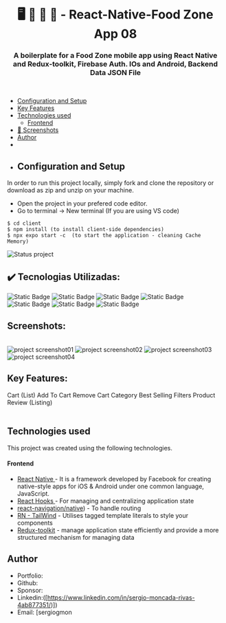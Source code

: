 <h1 align ="center" > 🖥️ 📸 📱 🤖 - React-Native-Food Zone App 08  </h1>
<h3  align ="center"> 
A boilerplate for a Food Zone mobile app using React Native and Redux-toolkit, Firebase Auth. IOs and Android, Backend Data JSON File </h3>
<br>

  * [Configuration and Setup](#configuration-and-setup)
  * [Key Features](#key-features)
  * [Technologies used](#technologies-used)
      - [Frontend](#frontend)
  * [📸 Screenshots](#screenshots)
  * [Author](#author)
  * <br>
  * ## Configuration and Setup

In order to run this project locally, simply fork and clone the repository or download as zip and unzip on your machine.

- Open the project in your prefered code editor.
- Go to terminal -> New terminal (If you are using VS code)

```
$ cd client 
$ npm install (to install client-side dependencies)
$ npx expo start -c  (to start the application - cleaning Cache Memory)

```
![Status project](https://img.shields.io/badge/STATUS-Finished-GREEN?style=for-the-badge)

## ✔️ Tecnologias Utilizadas:
![Static Badge](https://img.shields.io/badge/TypeScript-%236897B6?style=for-the-badge)
![Static Badge](https://img.shields.io/badge/react%20native-%2385C7F2?style=for-the-badge)
![Static Badge](https://img.shields.io/badge/Redux-toolkit-yellow?style=for-the-badge)
![Static Badge](https://img.shields.io/badge/Tailwind-%23D1D1D1?style=for-the-badge)
![Static Badge](https://img.shields.io/badge/expo-%23E89F28?style=for-the-badge)
![Static Badge](https://img.shields.io/badge/axios-%23D1D1D1?style=for-the-badge)
![Static Badge](https://img.shields.io/badge/Firebase-%23D1D1D1?style=for-the-badge)

##  Screenshots:
<br>
<img src="./IMAGES/SIGNINPAGE01.jpg" alt="project screenshot01" />
<img src="./IMAGES/HOMEPAGE02.jpg" alt="project screenshot02" />
<img src="./IMAGES/RESTAURANTDETAILSPAGE03.jpg" alt="project screenshot03" />
<img src="./IMAGES/CARTDETAILSPAGE04.jpg" alt="project screenshot04" />
<br>

##  Key Features:

Cart (List)
Add To Cart
Remove Cart
Category
Best Selling
Filters
Product Review (Listing)  
<br/>

##  Technologies used

This project was created using the following technologies.

####  Frontend 

- [React Native ]() - It is a framework developed by Facebook for creating native-style apps for iOS & Android under one common language, JavaScript.
- [React Hooks  ](https://reactjs.org/docs/hooks-intro.html) - For managing and centralizing application state
- [react-navigation/native](https://reactnavigation.org/)) - To handle routing
- [RN - TailWind](https://styled-components.com/docs/basics) - Utilises tagged template literals to style your components
- [Redux-toolkit](https://react-redux.js.org/) - manage application state efficiently and provide a more structured mechanism for managing data

## Author
- Portfolio: 
- Github: 
- Sponsor: 
- Linkedin:([https://www.linkedin.com/in/sergio-moncada-rivas-4ab877351/)])
- Email: [sergiogmon

